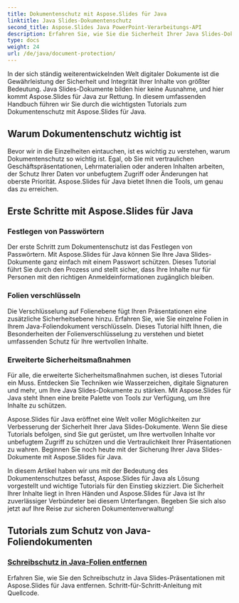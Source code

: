 ```yaml
---
title: Dokumentenschutz mit Aspose.Slides für Java
linktitle: Java Slides-Dokumentenschutz
second_title: Aspose.Slides Java PowerPoint-Verarbeitungs-API
description: Erfahren Sie, wie Sie die Sicherheit Ihrer Java Slides-Dokumente mit Aspose.Slides verbessern können. Entdecken Sie Schritt-für-Schritt-Tutorials zum Dokumentenschutz.
type: docs
weight: 24
url: /de/java/document-protection/
---
```

In der sich ständig weiterentwickelnden Welt digitaler Dokumente ist die Gewährleistung der Sicherheit und Integrität Ihrer Inhalte von größter Bedeutung. Java Slides-Dokumente bilden hier keine Ausnahme, und hier kommt Aspose.Slides für Java zur Rettung. In diesem umfassenden Handbuch führen wir Sie durch die wichtigsten Tutorials zum Dokumentenschutz mit Aspose.Slides für Java.

## Warum Dokumentenschutz wichtig ist

Bevor wir in die Einzelheiten eintauchen, ist es wichtig zu verstehen, warum Dokumentenschutz so wichtig ist. Egal, ob Sie mit vertraulichen Geschäftspräsentationen, Lehrmaterialien oder anderen Inhalten arbeiten, der Schutz Ihrer Daten vor unbefugtem Zugriff oder Änderungen hat oberste Priorität. Aspose.Slides für Java bietet Ihnen die Tools, um genau das zu erreichen.

## Erste Schritte mit Aspose.Slides für Java

### Festlegen von Passwörtern

Der erste Schritt zum Dokumentenschutz ist das Festlegen von Passwörtern. Mit Aspose.Slides für Java können Sie Ihre Java Slides-Dokumente ganz einfach mit einem Passwort schützen. Dieses Tutorial führt Sie durch den Prozess und stellt sicher, dass Ihre Inhalte nur für Personen mit den richtigen Anmeldeinformationen zugänglich bleiben.

### Folien verschlüsseln

Die Verschlüsselung auf Folienebene fügt Ihren Präsentationen eine zusätzliche Sicherheitsebene hinzu. Erfahren Sie, wie Sie einzelne Folien in Ihrem Java-Foliendokument verschlüsseln. Dieses Tutorial hilft Ihnen, die Besonderheiten der Folienverschlüsselung zu verstehen und bietet umfassenden Schutz für Ihre wertvollen Inhalte.

###  Erweiterte Sicherheitsmaßnahmen

Für alle, die erweiterte Sicherheitsmaßnahmen suchen, ist dieses Tutorial ein Muss. Entdecken Sie Techniken wie Wasserzeichen, digitale Signaturen und mehr, um Ihre Java Slides-Dokumente zu stärken. Mit Aspose.Slides für Java steht Ihnen eine breite Palette von Tools zur Verfügung, um Ihre Inhalte zu schützen.

Aspose.Slides für Java eröffnet eine Welt voller Möglichkeiten zur Verbesserung der Sicherheit Ihrer Java Slides-Dokumente. Wenn Sie diese Tutorials befolgen, sind Sie gut gerüstet, um Ihre wertvollen Inhalte vor unbefugtem Zugriff zu schützen und die Vertraulichkeit Ihrer Präsentationen zu wahren. Beginnen Sie noch heute mit der Sicherung Ihrer Java Slides-Dokumente mit Aspose.Slides für Java.

In diesem Artikel haben wir uns mit der Bedeutung des Dokumentenschutzes befasst, Aspose.Slides für Java als Lösung vorgestellt und wichtige Tutorials für den Einstieg skizziert. Die Sicherheit Ihrer Inhalte liegt in Ihren Händen und Aspose.Slides für Java ist Ihr zuverlässiger Verbündeter bei diesem Unterfangen. Begeben Sie sich also jetzt auf Ihre Reise zur sicheren Dokumentenverwaltung!

## Tutorials zum Schutz von Java-Foliendokumenten
### [Schreibschutz in Java-Folien entfernen](./remove-write-protection-in-java-slides/)
Erfahren Sie, wie Sie den Schreibschutz in Java Slides-Präsentationen mit Aspose.Slides für Java entfernen. Schritt-für-Schritt-Anleitung mit Quellcode.